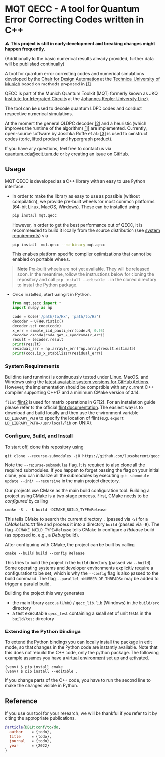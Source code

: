 # MQT QECC - A tool for Quantum Error Correcting Codes written in C++
:warning: **This project is still in early development and breaking changes might happen frequently.**

(Additionally to the basic numerical results already provided, further data will be published continually)


A tool for quantum error correcting codes and numerical simulations developed by the
[Chair for Design Automation](https://www.cda.cit.tum.de/) at the [Technical University of Munich](https://www.tum.de/)
based on methods proposed in [[1]](todo)

QECC is part of the Munich Quantum Toolkit (MQT; formerly known as JKQ 
[Institute for Integrated Circuits](https://iic.jku.at/eda/) at the
[Johannes Kepler University Linz](https://jku.at)).

The tool can be used to decode quantum LDPC codes and conduct respective numerical simulations.

At the moment the general QLDPC
decoder [[2]](https://ieeexplore.ieee.org/abstract/document/9682738)
and a heuristic (which improves the runtime of the algorithm) [[1]](todo) are implemented. Currently, 
open-source software by Joschka Roffe et
al.: [[3]](https://github.com/quantumgizmos/bias_tailored_qldpc) is used to construct codes (toric, lifted product and hypergraph product).

If you have any questions, feel free to contact us via [quantum.cda@xcit.tum.de](mailto:quantum.cda@xcit.tum.de) or by
creating an issue on [GitHub](https://github.com/cda-tum/qecc/issues).

## Usage

MQT QECC is developed as a C++ library with an easy to use Python interface.

- In order to make the library as easy to use as possible (without compilation), we provide pre-built wheels for most
  common platforms (64-bit Linux, MacOS, Windows). These can be installed using
    ```bash
    pip install mqt.qecc
    ```
  However, in order to get the best performance out of QECC, it is recommended to build it locally from the source
  distribution (see [system requirements](#system-requirements)) via
    ```bash
    pip install  mqt.qecc --no-binary mqt.qecc
    ```
  This enables platform specific compiler optimizations that cannot be enabled on portable wheels.

> **Note**
> Pre-built wheels are not yet available. They will be released soon. In the meantime, follow the instructions below for cloning the repository
> and call `pip install --editable .` in the cloned directory to install the Python package.

- Once installed, start using it in Python:
  ```python
  from mqt.qecc import *
  import numpy as np
  
  code = Code('/path/to/Hx', 'path/to/Hz')
  decoder = UFHeuristic()
  decoder.set_code(code)
  x_err = sample_iid_pauli_err(code.N, 0.05)
  decoder.decode(code.get_x_syndrome(x_err))
  result = decoder.result
  print(result)
  residual_err = np.array(x_err)^np.array(result.estimate)
  print(code.is_x_stabilizer(residual_err))
  ```

### System Requirements

Building (and running) is continuously tested under Linux, MacOS, and Windows using the
[latest available system versions for GitHub Actions](https://github.com/actions/virtual-environments).
However, the implementation should be compatible with any current C++ compiler supporting C++17 and a minimum CMake
version of 3.14.

`flint` [flint2](https://github.com/wbhart/flint2) is used for matrix operations in GF(2). For an installation
guide please refer to the official [flint documentation](https://flintlib.org/doc/building.html). The easiest way
is to download and build locally and then use the environment variable `LD_LIBRARY_PATH`
to specify the location of flint (e.g. `export LD_LIBRARY_PATH=/usr/local/lib` on UNIX).

### Configure, Build, and Install

To start off, clone this repository using

```shell
git clone --recurse-submodules -j8 https://github.com/lucasberent/qecc
```

Note the `--recurse-submodules` flag. It is required to also clone all the required submodules.
If you happen to forget passing the flag on your initial clone, you can initialize all the submodules by
executing `git submodule update --init --recursive` in the main project directory.

Our projects use CMake as the main build configuration tool. Building a project using CMake is a two-stage process.
First, CMake needs to be *configured* by calling

```shell 
cmake -S . -B build -DCMAKE_BUILD_TYPE=Release
```

This tells CMake to search the current directory `.` (passed via `-S`) for a *CMakeLists.txt* file and process it into a
directory `build` (passed via `-B`).
The flag `-DCMAKE_BUILD_TYPE=Release` tells CMake to configure a *Release* build (as opposed to, e.g., a *Debug* build).

After configuring with CMake, the project can be built by calling

```shell
cmake --build build --config Release
```

This tries to build the project in the `build` directory (passed via `--build`).
Some operating systems and developer environments explicitly require a configuration to be set, which is why
the `--config` flag is also passed to the build command. The flag `--parallel <NUMBER_OF_THREADS>` may be added to
trigger a parallel build.

Building the project this way generates

- the main library `qecc.a` (Unix) / `qecc_lib.lib` (Windows) in the `build/src` directory
- a test executable `qecc_test` containing a small set of unit tests in the `build/test` directory

### Extending the Python Bindings

To extend the Python bindings you can locally install the package in edit mode, so that changes in the Python code are
instantly available. Note that this does not rebuild the C++ code, only the python package.
The following example assumes you have a [virtual environment](https://docs.python.org/3/library/venv.html) set up and
activated.

```commandline
(venv) $ pip install cmake
(venv) $ pip install --editable .
```

If you change parts of the C++ code, you have to run the second line to make the changes visible in Python.

## Reference

If you use our tool for your research, we will be thankful if you refer to it by citing the appropriate publications.

```bibtex
@article{DBLP:conf/to/do,
  author    = {todo},
  title     = {todo},
  journal   = {todo},
  year      = {2022}
}
```
